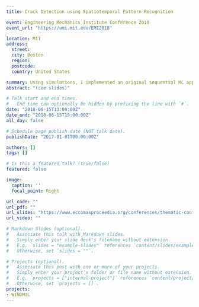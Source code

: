 ```yaml
---
title: Crack Detection using Spatiotemporal Pattern Recognition

event: Engineering Mechanics Institute Conference 2018
event_url: "https://umi.mit.edu/EMI2018"

location: MIT 
address:
  street: 
  city: Boston
  region: 
  postcode: 
  country: United States

summary: Using simulations, I implemented an original sequential MC approach together with some prior strain pattern extraction with PCA to the problem of crack detection.
abstract: "(see slides)"

# Talk start and end times.
#   End time can optionally be hidden by prefixing the line with `#`.
date: "2018-06-15T13:00:00Z"
date_end: "2018-06-15T15:00:00Z"
all_day: false

# Schedule page publish date (NOT talk date).
publishDate: "2017-01-01T00:00:00Z"

authors: []
tags: []

# Is this a featured talk? (true/false)
featured: false

image:
  caption: ''
  focal_point: Right

url_code: ""
url_pdf: ""
url_slides: "https://www.eccomasproceedia.org/conferences/thematic-conferences/uncecomp-2017/5379"
url_video: ""

# Markdown Slides (optional).
#   Associate this talk with Markdown slides.
#   Simply enter your slide deck's filename without extension.
#   E.g. `slides = "example-slides"` references `content/slides/example-slides.md`.
#   Otherwise, set `slides = ""`.

# Projects (optional).
#   Associate this post with one or more of your projects.
#   Simply enter your project's folder or file name without extension.
#   E.g. `projects = ["internal-project"]` references `content/project/deep-learning/index.md`.
#   Otherwise, set `projects = []`.
projects:
- WINDMIL
---
```

